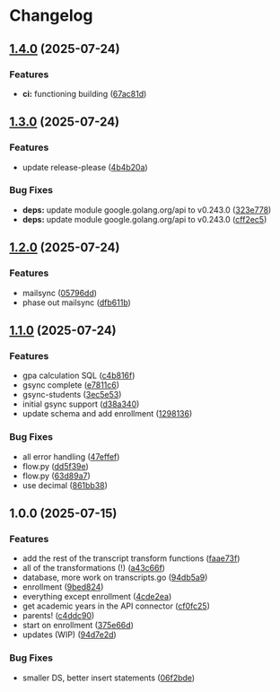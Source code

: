 # Changelog

## [1.4.0](https://github.com/BushSchoolIT/bbextract/compare/v1.3.0...v1.4.0) (2025-07-24)


### Features

* **ci:** functioning building ([67ac81d](https://github.com/BushSchoolIT/bbextract/commit/67ac81d443fe372f3282ea5c57348b3d48c5be77))

## [1.3.0](https://github.com/BushSchoolIT/bbextract/compare/v1.2.0...v1.3.0) (2025-07-24)


### Features

* update release-please ([4b4b20a](https://github.com/BushSchoolIT/bbextract/commit/4b4b20a800d9dcd27af79789c921625c57747de4))


### Bug Fixes

* **deps:** update module google.golang.org/api to v0.243.0 ([323e778](https://github.com/BushSchoolIT/bbextract/commit/323e778f523fc602b00714f32d926b1bf88af945))
* **deps:** update module google.golang.org/api to v0.243.0 ([cff2ec5](https://github.com/BushSchoolIT/bbextract/commit/cff2ec5c216e8623bbb5ac5d032ddbadc1c0817a))

## [1.2.0](https://github.com/BushSchoolIT/bbextract/compare/v1.1.0...v1.2.0) (2025-07-24)


### Features

* mailsync ([05796dd](https://github.com/BushSchoolIT/bbextract/commit/05796dd01b6978bf9fc6f22e3b39c05ee5df18e2))
* phase out mailsync ([dfb611b](https://github.com/BushSchoolIT/bbextract/commit/dfb611b7754b1f6589cdc20fd21c4f0f0209646e))

## [1.1.0](https://github.com/BushSchoolIT/bbextract/compare/v1.0.0...v1.1.0) (2025-07-24)


### Features

* gpa calculation SQL ([c4b816f](https://github.com/BushSchoolIT/bbextract/commit/c4b816fbccac6e70d7882cd284c2975bfdcc102f))
* gsync complete ([e7811c6](https://github.com/BushSchoolIT/bbextract/commit/e7811c6448f60ffd0855afa8d4274718a0dac75a))
* gsync-students ([3ec5e53](https://github.com/BushSchoolIT/bbextract/commit/3ec5e535ba7705808623626bd100f6414b1f2d83))
* initial gsync support ([d38a340](https://github.com/BushSchoolIT/bbextract/commit/d38a3402945d04ff336ecc748b020dd74b939482))
* update schema and add enrollment ([1298136](https://github.com/BushSchoolIT/bbextract/commit/1298136117cfa1be861c4c1f0b74386ad6b5a005))


### Bug Fixes

* all error handling ([47effef](https://github.com/BushSchoolIT/bbextract/commit/47effefa0a8724b0e6d013015597cd77dc86649e))
* flow.py ([dd5f39e](https://github.com/BushSchoolIT/bbextract/commit/dd5f39ec62288a8a5f757b50def9be52e08997e7))
* flow.py ([63d89a7](https://github.com/BushSchoolIT/bbextract/commit/63d89a73d72b8c70f0043a094894a3f78cbc11d4))
* use decimal ([861bb38](https://github.com/BushSchoolIT/bbextract/commit/861bb389aa83decad533a3592d92e50bc5fe34a8))

## 1.0.0 (2025-07-15)


### Features

* add the rest of the transcript transform functions ([faae73f](https://github.com/BushSchoolIT/bbextract/commit/faae73f3b01a14227458b69ab9606e628d120d38))
* all of the transformations (!) ([a43c66f](https://github.com/BushSchoolIT/bbextract/commit/a43c66f2fc5646fe594c59557b07e9489385995c))
* database, more work on transcripts.go ([94db5a9](https://github.com/BushSchoolIT/bbextract/commit/94db5a9b1fdbb8ecf38278387e1276dd904a9b34))
* enrollment ([9bed824](https://github.com/BushSchoolIT/bbextract/commit/9bed824b2fd6faa672cf9bfe8f3577ad51c964fc))
* everything except enrollment ([4cde2ea](https://github.com/BushSchoolIT/bbextract/commit/4cde2ea0490d8eb1c12a5cad14b035656840cfc2))
* get academic years in the API connector ([cf0fc25](https://github.com/BushSchoolIT/bbextract/commit/cf0fc2557671bc9e83e68e58c1b94cc7468299d3))
* parents! ([c4ddc90](https://github.com/BushSchoolIT/bbextract/commit/c4ddc9045b0b68df3ccdedb07be908ba2300b51c))
* start on enrollment ([375e66d](https://github.com/BushSchoolIT/bbextract/commit/375e66d6e6f0aeb4e7d461b491fb32c088bb678b))
* updates (WIP) ([94d7e2d](https://github.com/BushSchoolIT/bbextract/commit/94d7e2d1d2f8c7879861bc0c504014f8a8df3008))


### Bug Fixes

* smaller DS, better insert statements ([06f2bde](https://github.com/BushSchoolIT/bbextract/commit/06f2bdeb1956c86830125e7d9377da903cfe4ebc))
